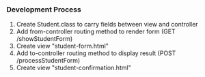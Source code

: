 ### Development Process

1. Create Student.class to carry fields between view and controller 
2. Add from-controller routing method to render form (GET /showStudentForm)
3. Create view "student-form.html"
4. Add to-controller routing method to display result (POST /processStudentForm)
5. Create view "student-confirmation.html"